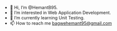 - 👋 Hi, I’m @HemantB95.
- 👀 I’m interested in Web Application Development.
- 🌱 I’m currently learning Unit Testing.
- 📫 How to reach me bagwehemant95@gmail.com

<!---
HemantB95/HemantB95 is a ✨ special ✨ repository because its `README.md` (this file) appears on your GitHub profile.
You can click the Preview link to take a look at your changes.
--->
